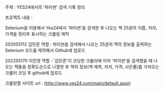 주제 : YES24에서의 '파이썬' 검색 기록 정리

프로젝트 내용 :

Selenium을 이용해서 Yes24에서 '파이썬'을 검색한 후 나오는 책 25권의 이름, 저자, 가격을 정리후 표시하는 크롤링 제작

202055112 김민준 역할 : 파이썬을 검색해서 나오는 25권의 책의 정보를 출력하는 Selenium 코드를 제작해서 Github에 업로드

202255170 이진영 역할 : '김민준'이 코딩한 크롤러에 이어 '파이썬'을 검색했을 때 나오는 책들을 정확도순으로 나열한 후 책의 정보(책 제목, 저자, 가격, 사은품)를 가져오는 크롤러 코딩 후 github에 업로드

크롤링할 사이트 url : (http://www.yes24.com/main/default.aspx)
